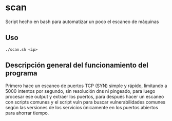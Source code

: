 # scan
Script hecho en bash para automatizar un poco el escaneo de máquinas

## Uso
```./scan.sh <ip>```

## Descripción general del funcionamiento del programa
Primero hace un escaneo de puertos TCP (SYN) simple y rápido, limitando a 5000 intentos por segundo, sin resolución dns ni pingeado, para luego procesar ese output y extraer los puertos, para después hacer un escaneo con scripts comunes y el script vuln para buscar vulnerabilidades comunes según las versiones de los servicios únicamente en los puertos abiertos para ahorrar tiempo.
